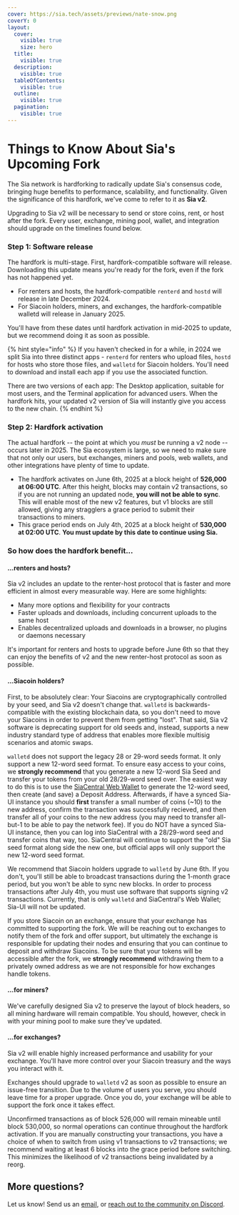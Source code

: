 ```yaml
---
cover: https://sia.tech/assets/previews/nate-snow.png
coverY: 0
layout:
  cover:
    visible: true
    size: hero
  title:
    visible: true
  description:
    visible: true
  tableOfContents:
    visible: true
  outline:
    visible: true
  pagination:
    visible: true
---
```


# Things to Know About Sia's Upcoming Fork

The Sia network is hardforking to radically update Sia's consensus code, bringing huge benefits to performance, scalability, and functionality. Given the significance of this hardfork, we've come to refer to it as **Sia v2**.

Upgrading to Sia v2 will be necessary to send or store coins, rent, or host after the fork. Every user, exchange, mining pool, wallet, and integration should upgrade on the timelines found below.

### Step 1: Software release

The hardfork is multi-stage. First, hardfork-compatible software will release. Downloading this update means you're ready for the fork, even if the fork has not happened yet.

* For renters and hosts, the hardfork-compatible `renterd` and `hostd` will release in late December 2024.
* For Siacoin holders, miners, and exchanges, the hardfork-compatible walletd will release in January 2025.

You'll have from these dates until hardfork activation in mid-2025 to update, but we recommend doing it as soon as possible.

{% hint style="info" %}
If you haven't checked in for a while, in 2024 we split Sia into three distinct apps - `renterd` for renters who upload files, `hostd` for hosts who store those files, and `walletd` for Siacoin holders. You'll need to download and install each app if you use the associated function.

There are two versions of each app: The Desktop application, suitable for most users, and the Terminal application for advanced users. When the hardfork hits, your updated v2 version of Sia will instantly give you access to the new chain.
{% endhint %}

### Step 2: Hardfork activation

The actual hardfork -- the point at which you _must_ be running a v2 node -- occurs later in 2025. The Sia ecosystem is large, so we need to make sure that not only our users, but exchanges, miners and pools, web wallets, and other integrations have plenty of time to update.

* The hardfork activates on June 6th, 2025 at a block height of **526,000 at 06:00 UTC**. After this height, blocks may contain v2 transactions, so if you are not running an updated node, **you will not be able to sync**. This will enable most of the new v2 features, but v1 blocks are still allowed, giving any stragglers a grace period to submit their transactions to miners.
* This grace period ends on July 4th, 2025 at a block height of **530,000 at 02:00 UTC**. **You must update by this date to continue using Sia.**

### So how does the hardfork benefit...

#### ...renters and hosts?

Sia v2 includes an update to the renter-host protocol that is faster and more efficient in almost every measurable way. Here are some highlights:

* Many more options and flexibility for your contracts
* Faster uploads and downloads, including concurrent uploads to the same host
* Enables decentralized uploads and downloads in a browser, no plugins or daemons necessary

It's important for renters and hosts to upgrade before June 6th so that they can enjoy the benefits of v2 and the new renter-host protocol as soon as possible.

#### ...Siacoin holders?

First, to be absolutely clear: Your Siacoins are cryptographically controlled by your seed, and Sia v2 doesn't change that. `walletd` is backwards-compatible with the existing blockchain data, so you don't need to move your Siacoins in order to prevent them from getting "lost". That said, Sia v2 software is deprecating support for old seeds and, instead, supports a new industry standard type of address that enables more flexible multisig scenarios and atomic swaps.

`walletd` does not support the legacy 28 or 29-word seeds format. It only support a new 12-word seed format. To ensure easy access to your coins, we **strongly recommend** that you generate a new 12-word Sia Seed and transfer your tokens from your old 28/29-word seed over. The easiest way to do this is to use the [SiaCentral Web Wallet](https://wallet.siacentral.com/) to generate the 12-word seed, then create (and save) a Deposit Address. Afterwards, if have a synced Sia-UI instance you should **first** transfer a small number of coins (~10) to the new address, confirm the transaction was successfully recieved, and then transfer all of your coins to the new address (you may need to transfer all-but-1 to be able to pay the network fee).
If you do NOT have a synced Sia-UI instance, then you can log into SiaCentral with a 28/29-word seed and transfer coins that way, too. SiaCentral will continue to support the "old" Sia seed format along side the new one, but official apps will only support the new 12-word seed format.

We recommend that Siacoin holders upgrade to `walletd` by June 6th. If you don't, you'll still be able to broadcast transactions during the 1-month grace period, but you won't be able to sync new blocks. In order to process transactions after July 4th, you must use software that supports signing v2 transactions. Currently, that is only `walletd` and SiaCentral's Web Wallet; Sia-UI will not be updated.

If you store Siacoin on an exchange, ensure that your exchange has committed to supporting the fork. We will be reaching out to exchanges to notify them of the fork and offer support, but ultimately the exchange is responsible for updating their nodes and ensuring that you can continue to deposit and withdraw Siacoins. To be sure that your tokens will be accessible after the fork, we **strongly recommend** withdrawing them to a privately owned address as we are not responsible for how exchanges handle tokens.

#### ...for miners?

We've carefully designed Sia v2 to preserve the layout of block headers, so all mining hardware will remain compatible. You should, however, check in with your mining pool to make sure they've updated.

#### ...for exchanges?

Sia v2 will enable highly increased performance and usability for your exchange. You'll have more control over your Siacoin treasury and the ways you interact with it.

Exchanges should upgrade to `walletd` v2 as soon as possible to ensure an issue-free transition. Due to the volume of users you serve, you should leave time for a proper upgrade. Once you do, your exchange will be able to support the fork once it takes effect.

Unconfirmed transactions as of block 526,000 will remain mineable until block 530,000, so normal operations can continue throughout the hardfork activation. If you are manually constructing your transactions, you have a choice of when to switch from using v1 transactions to v2 transactions; we recommend waiting at least 6 blocks into the grace period before switching. This minimizes the likelihood of v2 transactions being invalidated by a reorg.

## More questions?

Let us know! Send us an [email](mailto:hello@sia.tech), or [reach out to the community on Discord](https://discord.gg/sia).
